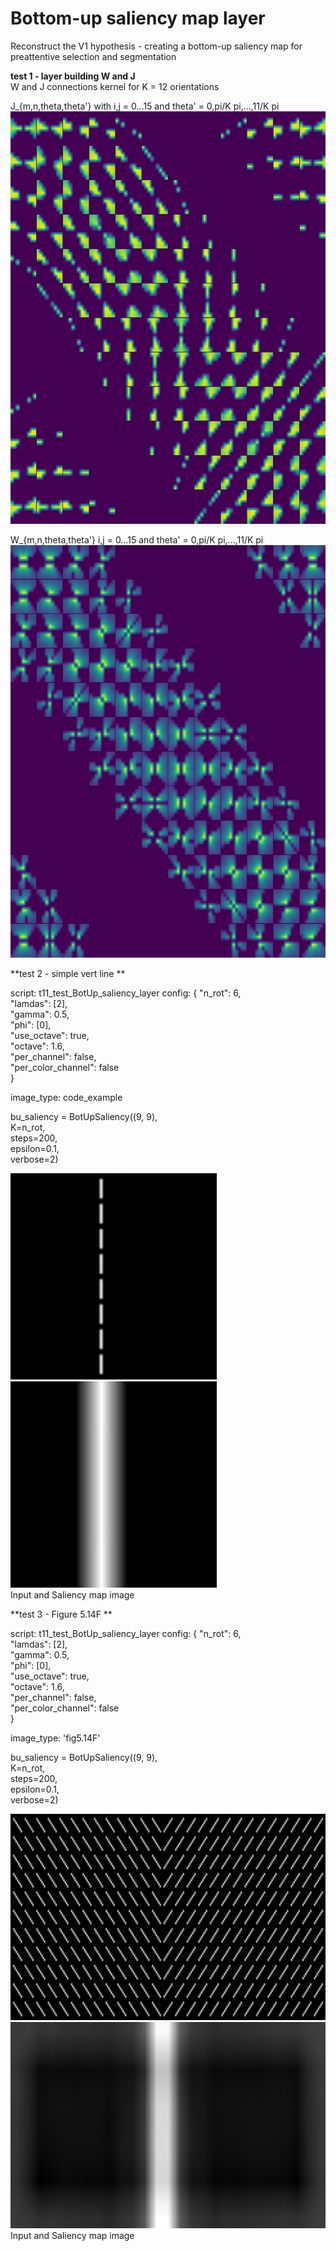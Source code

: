 # Bottom-up saliency map layer

Reconstruct the V1 hypothesis - creating a bottom-up saliency map for preattentive selection and segmentation 

**test 1 - layer building W and J**   
W and J connections kernel for K = 12 orientations

J_{m,n,theta,theta'} with i,j = 0...15 and theta' = 0,pi/K pi,...,11/K pi   
<img src='../../img/J_exitatory_filter.jpeg' height="660">

W_{m,n,theta,theta'} i,j = 0...15 and theta' = 0,pi/K pi,...,11/K pi   
<img src='../../img/W_inibition_filter.jpeg' height="660">


**test 2 - simple vert line **

script: t11_test_BotUp_saliency_layer
 config:
 {
  "n_rot": 6,  
  "lamdas": [2],  
  "gamma": 0.5,  
  "phi": [0],  
  "use_octave": true,  
  "octave": 1.6,  
  "per_channel": false,  
  "per_color_channel": false    
}

image_type: code_example

bu_saliency = BotUpSaliency((9, 9),   
                            K=n_rot,  
                            steps=200,  
                            epsilon=0.1,  
                            verbose=2)  


 
<img src='../../img/vert_line.jpeg' height="330"> <img src='../../img/saliency_vert_line.jpeg' height="330">  
Input and Saliency map image

**test 3 - Figure 5.14F **

script: t11_test_BotUp_saliency_layer
 config:
 {
  "n_rot": 6,  
  "lamdas": [2],  
  "gamma": 0.5,  
  "phi": [0],  
  "use_octave": true,  
  "octave": 1.6,  
  "per_channel": false,  
  "per_color_channel": false    
}

image_type: 'fig5.14F'

bu_saliency = BotUpSaliency((9, 9),   
                            K=n_rot,  
                            steps=200,  
                            epsilon=0.1,  
                            verbose=2)  


 
<img src='../../img/5.14F.jpeg' height="330"> <img src='../../img/saliency_5.14.F.jpeg' height="330">  
Input and Saliency map image
